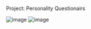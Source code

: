 Project: Personality Questionairs

![image](https://github.com/FenixVu442/Personality-Test-CS251-SP22/assets/104748038/bf2a68d1-1d85-4eaf-a068-0e1964280da0)
![image](https://github.com/FenixVu442/Personality-Test-CS251-SP22/assets/104748038/c0edbc87-ac81-49a8-986f-b523bfe251df)
